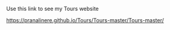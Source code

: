 Use this link to see my Tours website

https://pranalinere.github.io/Tours/Tours-master/Tours-master/
